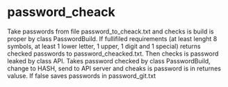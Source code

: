 # password_cheack
Take passwords from file password_to_cheack.txt and checks is build is proper by class PasswordBuild.
If fullifiled requirements (at least lenght 8 symbols, at least 1 lower letter, 1 upper, 1 digit and 1 special) returns checked passwords to password_cheacked.txt.
Then checks is password leaked by class API. Takes password checked by class PasswordBuild, change to HASH, send to API server and cheaks is password is in returnes valuse. If false saves passwords in password_git.txt
